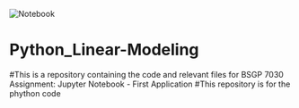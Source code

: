 ![Notebook]((https://img.shields.io/badge/Python-LM-blue)(https://github.com/madycrucs713/Python_Linear-Modeling/blob/main/Scatterplot_LR_Python.ipynb))
# Python_Linear-Modeling
#This is a repository containing the code and relevant files for BSGP 7030 Assignment: Jupyter Notebook - First Application
#This repository is for the phython code
